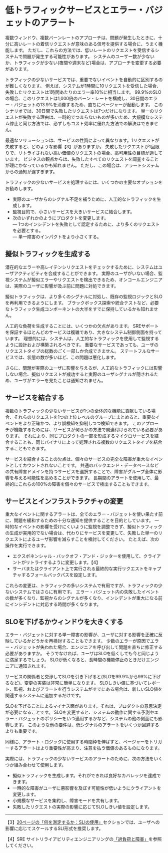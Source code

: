 # 低トラフィックサービスとエラー・バジェットのアラート

複数ウィンドウ、複数バーンレートのアプローチは、問題が発生したときに、十分に高いレートの着信リクエストが意味のある信号を提供する場合に、うまく機能します。
ただし、これらの方法では、低いレートのリクエストを受信するシステムで問題が発生する可能性があります。
システムのユーザー数が少ないか、トラフィックが少ない(夜間や週末など)場合は、アプローチを変更する必要があります。

トラフィックの少ないサービスでは、重要でないイベントを自動的に区別するのが難しくなります。
例えば、システムが1時間に10リクエストを受信した場合、失敗したリクエストは1時間あたりのエラー率10%に相当します。
99.9%のSLOの場合、このリクエストは1,000倍のバーン・レートを構成し、30日間のエラー・バジェットの13.9%を消費するため、直ちにページャーが起動します。
このシナリオでは、30日間で失敗したリクエストは7つだけになります。
単一のリクエストが失敗する理由は、一時的でつまらないものが多いため、大規模なシステム停止と同じ方法では、必ずしもコスト効率に優れた方法での解決はできません。

最適なソリューションは、サービスの性質によって異なります。1リクエストが失敗すると、どのような影響【3】がありますか。
失敗したリクエストが1回限りで、リトライされない高い価値のリクエストの場合、高可用性の目標が適しています。
ビジネスの観点からは、失敗したすべてのリクエストを調査することが理にかなっているかも知れません。
ただし、この場合は、アラートシステムからの通知が遅すぎます。

トラフィックの少ないサービスを処理するには、いくつかの主要なオプションをお勧めします。

* 実際のユーザからのシグナル不足を補うために、人工的なトラフィックを生成します。
* 監視目的で、小さいサービスを大きいサービスに結合します。
* 次のいずれかのようにプロダクトを変更します。  
    — 1つのインシデントを失敗として認定するために、より多くのリクエストを必要とする。  
    — 単一障害のインパクトをより小さくする。

## 擬似トラフィックを生成する

潜在的なエラーや高レイテンシリクエストをチェックするために、システムはユーザアクティビティを合成することができます。
実際のユーザがいない場合、監視システムが擬似エラーやリクエストを検出できるため、オンコールエンジニアは、実際のユーザに影響が及ぶ前に問題に対処できます。

擬似トラフィックは、より多くのシグナルに対処し、既存の監視ロジックとSLOを再利用できるようにします。
ブラックボックス探索や統合テストなど、必要なトラフィック生成コンポーネントの大半をすでに保持しているかも知れません。

人工的な負荷を生成することには、いくつかの欠点があります。
SREサポートを保証するほとんどのサービスは複雑であり、大きなシステム制御側面を持っています。
理想的には、システムは、人工的なトラフィックを使用して監視するように設計および構築されるべきです。
重要なサービスであっても、ユーザのリクエストタイプの総数のごく一部しか合成できません。
ステートフルなサービスでは、状態の数が多いほど、この問題は悪化します。

さらに、問題が実際のユーザに影響を与えるが、人工的なトラフィックには影響しない場合、擬似リクエストが成功すると実際のユーザシグナルが隠されるため、ユーザがエラーを見たことは通知されません。

## サービスを結合する

複数のトラフィックの少ないサービスが1つの全体的な機能に貢献している場合、それらのリクエストを1つの上位レベルのグループにまとめると、重要なイベントをより正確かつ、より誤検知を抑制しつつ検知できます。
このアプローチが機能するためには、サービスが何らかの方法で関連付けられている必要があります。
それにより、同じプロダクトの一部を形成するマイクロサービスを結合することも、同じバイナリによって処理される複数のリクエストタイプを結合することもできます。

サービスを結合することの欠点は、個々のサービスの完全な障害が重大なイベントとしてカウントされないことです。
共通のバックエンド・データベースなどの共有障害ドメインを持つサービスを選択することで、障害がグループ全体に影響を与える可能性を高めることができます。
長期間のアラートを使用して、最終的にこれらの100%の障害を個々のサービスで検出することもできます。

## サービスとインフラストラクチャの変更

重大なイベントに関するアラートは、全てのエラー・バジェットを使い果たす前に、問題を緩和するための十分な通知を提供することを目的としています。
一時的なイベントの影響を受けにくいように監視を調整できず、擬似トラフィックの生成が実用的でない場合は、代わりにサービスを変更して、失敗した単一のリクエストによるユーザ影響を減らすことを検討してください。
たとえば、次の操作を実行できます。

* エクスポネンシャル・バックオフ・アンド・ジッターを使用して、クライアントがリトライするように変更します。【4】
* サーバまたはクライアント上で実行される最終的な実行リクエストをキャプチャするフォールバックパスを設定します。

これらの変更は、トラフィックの多いシステムで有用ですが、トラフィックの少ないシステムではさらに有用です。
エラー・バジェット内の失敗したイベントの数が多くなり、監視からのシグナルが多くなり、インシデントが重大になる前にインシデントに対応する時間が多くなります。

## SLOを下げるかウィンドウを大きくする

エラー・バジェットに対する単一障害の影響が、ユーザに対する影響を正確に反映しているかどうかを再検討することもできます。
少数のエラーが原因でエラー・バジェットが失われた場合、エンジニアを呼び出して問題を直ちに修正する必要がありますか。
そうでなければ、ユーザはSLOを低くしても今と同じように満足するでしょう。
SLOが低くなると、長時間の機能停止のときだけエンジニアに通知されます。

サービスの関係者と交渉してSLOを引き下げると(SLOを99.9%から99%に下げるなど)、変更の実装は非常に簡単になります。
SLOしきい値に基づいてレポート、監視、およびアラートを行うシステムがすでにある場合は、新しいSLO値を関連するシステムに追加するだけです。

SLOを下げることによるマイナス面があります。それは、プロダクトの意思決定が必要になることです。
SLOを変更すると、システムの動作に関する予測やエラー・バジェットのポリシーをいつ適用するかなど、システムの他の側面にも影響します。
このような他の要件は、低シグナルのアラートをいくつか回避するよりも重要です。

同様に、アラート・ロジックに使用する時間枠を伸ばすと、ページャーをトリガーするアラートはより重要性が高まり、注意を払う価値のあるものになります。

実際には、トラフィックの少ないサービスのアラートのために、次の方法をいくつか組み合わせて使用します。

* 擬似トラフィックを生成します。それができれば良好なカバレッジを達成できます。
* 一時的な障害がユーザに悪影響を及ぼす可能性が低いようにクライアントを変更します。
* 小規模なサービスを集約し、障害モードを共有します。
* 失敗したリクエストの実際の影響に応じてSLOしきい値を設定します。

----------
【3】[20ページの「何を測定するか：SLIの使用」](../../02_implementing-slos/02_02_getting-started/README.md#何を測定するか：SLIの使用)セクションでは、ユーザへの影響に応じてスケールするSLI形式を推奨します。

【4】SRE サイトリライアビリティエンジニアリングの[「過負荷と障害」](http://bit.ly/2J2gqr0)を参照してください。
